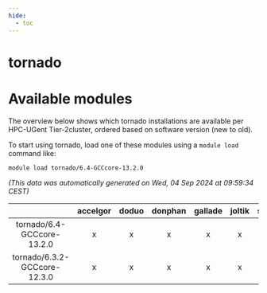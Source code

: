 ```yaml
---
hide:
  - toc
---
```


tornado
=======

# Available modules


The overview below shows which tornado installations are available per HPC-UGent Tier-2cluster, ordered based on software version (new to old).

To start using tornado, load one of these modules using a `module load` command like:

```shell
module load tornado/6.4-GCCcore-13.2.0
```

*(This data was automatically generated on Wed, 04 Sep 2024 at 09:59:34 CEST)*  

| |accelgor|doduo|donphan|gallade|joltik|shinx|skitty|
| :---: | :---: | :---: | :---: | :---: | :---: | :---: | :---: |
|tornado/6.4-GCCcore-13.2.0|x|x|x|x|x|x|x|
|tornado/6.3.2-GCCcore-12.3.0|x|x|x|x|x|x|x|
